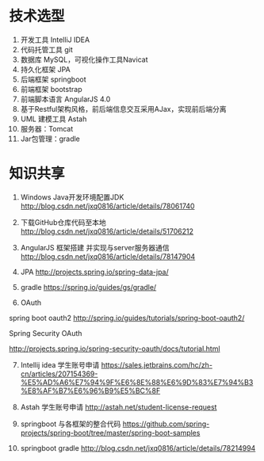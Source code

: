 # 技术选型

1. 开发工具 IntelliJ IDEA
2. 代码托管工具 git
3. 数据库 MySQL，可视化操作工具Navicat
4. 持久化框架 JPA
5. 后端框架 springboot
6. 前端框架 bootstrap 
7. 前端脚本语言 AngularJS 4.0 
7. 基于Restful架构风格，前后端信息交互采用AJax，实现前后端分离
8. UML 建模工具 Astah
9. 服务器：Tomcat
10. Jar包管理：gradle

# 知识共享

1. Windows Java开发环境配置JDK
http://blog.csdn.net/jxq0816/article/details/78061740

2. 下载GitHub仓库代码至本地
http://blog.csdn.net/jxq0816/article/details/51706212

3. AngularJS 框架搭建 并实现与server服务器通信
http://blog.csdn.net/jxq0816/article/details/78147904

4. JPA
http://projects.spring.io/spring-data-jpa/

5. gradle
https://spring.io/guides/gs/gradle/

6. OAuth

spring boot oauth2
http://spring.io/guides/tutorials/spring-boot-oauth2/

Spring Security OAuth

http://projects.spring.io/spring-security-oauth/docs/tutorial.html



7. Intellij idea 学生账号申请
https://sales.jetbrains.com/hc/zh-cn/articles/207154369-%E5%AD%A6%E7%94%9F%E6%8E%88%E6%9D%83%E7%94%B3%E8%AF%B7%E6%96%B9%E5%BC%8F

8. Astah 学生账号申请
http://astah.net/student-license-request

9. springboot 与各框架的整合代码
https://github.com/spring-projects/spring-boot/tree/master/spring-boot-samples

10. springboot gradle
http://blog.csdn.net/jxq0816/article/details/78214994






